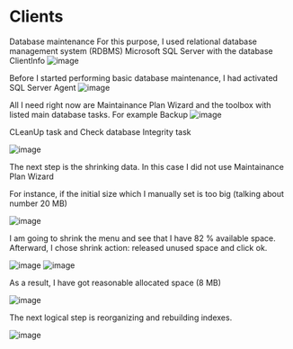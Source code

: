 # Clients
Database maintenance 
For this purpose, I used relational database management system (RDBMS) Microsoft SQL Server with the database ClientInfo
![image](https://user-images.githubusercontent.com/56975146/114936271-34f0f400-9e0a-11eb-9d21-7057cd94faca.png)

Before I started performing basic database maintenance, I had activated SQL Server Agent 
![image](https://user-images.githubusercontent.com/56975146/114936753-d8420900-9e0a-11eb-9dec-de1463d7428a.png)

All I need right now are Maintainance Plan Wizard and the toolbox with listed main database tasks.
For example Backup
![image](https://user-images.githubusercontent.com/56975146/114938035-9c0fa800-9e0c-11eb-9dcf-c58e2bbdac12.png)




 CLeanUp task and Check database Integrity task


![image](https://user-images.githubusercontent.com/56975146/114939040-e04f7800-9e0d-11eb-9d73-5da7b7c00da9.png)

The next step is the shrinking data. In this case I did not use Maintainance Plan Wizard

For instance, if the initial size which I manually set is too big (talking about number 20 MB)

![image](https://user-images.githubusercontent.com/56975146/114942447-8bfac700-9e12-11eb-84b9-4ef8536004dc.png)


I am going to shrink the menu and see that I have 82 % available space. Afterward, I chose shrink action: released unused space and click ok. 

![image](https://user-images.githubusercontent.com/56975146/114942624-cd8b7200-9e12-11eb-8a28-85c4f4228cb3.png)
![image](https://user-images.githubusercontent.com/56975146/114942773-062b4b80-9e13-11eb-8ee2-904f1ad9fbaa.png)


As a result, I have got reasonable allocated space (8 MB)

![image](https://user-images.githubusercontent.com/56975146/114943085-7934c200-9e13-11eb-9d9e-251442f55119.png)


The next logical step is reorganizing and rebuilding indexes.

![image](https://user-images.githubusercontent.com/56975146/114944732-24467b00-9e16-11eb-8c17-37a502d5a662.png)







